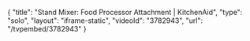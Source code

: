 {
    "title": "Stand Mixer: Food Processor Attachment | KitchenAid",
    "type": "solo",
    "layout": "iframe-static",
    "videoId": "3782943",
    "url": "\/tvpembed\/3782943"
}